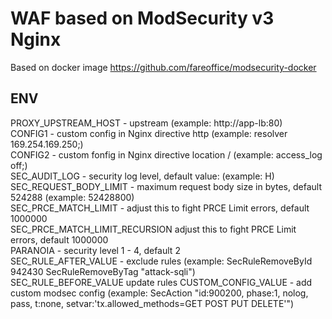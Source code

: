 # WAF based on ModSecurity v3 Nginx

Based on docker image https://github.com/fareoffice/modsecurity-docker


## ENV
PROXY_UPSTREAM_HOST - upstream (example: http://app-lb:80)  
CONFIG1 - custom config in Nginx directive http (example: resolver 169.254.169.250;)  
CONFIG2 - custom fonfig in Nginx directive location / (example: access_log off;)  
SEC_AUDIT_LOG - security log level, default value: (example: H)  
SEC_REQUEST_BODY_LIMIT - maximum request body size in bytes, default 524288 (example: 52428800)  
SEC_PRCE_MATCH_LIMIT  - adjust this to fight PRCE Limit errors, default 1000000  
SEC_PRCE_MATCH_LIMIT_RECURSION  adjust this to fight PRCE Limit errors, default 1000000  
PARANOIA - security level 1 - 4, default 2  
SEC_RULE_AFTER_VALUE - exclude rules (example: SecRuleRemoveById 942430 SecRuleRemoveByTag "attack-sqli")  
SEC_RULE_BEFORE_VALUE  update rules 
CUSTOM_CONFIG_VALUE  - add custom modsec config (example: SecAction  "id:900200, phase:1, nolog, pass, t:none, setvar:'tx.allowed_methods=GET POST PUT DELETE'")  


